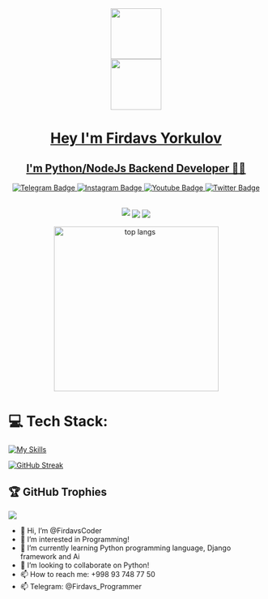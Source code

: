 <div id="header" align="center">
  <img src="https://media.giphy.com/media/M9gbBd9nbDrOTu1Mqx/giphy.gif" width="100"/>
</div>
<a href="https://github.com/FirdavsCoder">
    <div id="header" align="center">
  <img src="https://media.giphy.com/media/M9gbBd9nbDrOTu1Mqx/giphy.gif" width="100"/>
</div>

<div id="header" align="center">
  <h1>Hey I'm Firdavs Yorkulov </h1>
</div>

<div align="center">
  <h2>I'm Python/NodeJs Backend Developer 👨‍💻 </h1>
</div>

<div id="header" align="center">
<div id="badges">
  <a href="https://t.me/Firdavs_Yorkulov">
    <img src="https://img.shields.io/badge/Telegram-blue?style=for-the-badge&logo=telegram&logoColor=white" alt="Telegram Badge"/>
  </a>
  <a href="https://www.instagram.com/firdavs_programmer">
    <img src="https://img.shields.io/badge/Instagram-purple?style=for-the-badge&logo=instagram&logoColor=white" alt="Instagram Badge"/>
  </a>
  <a href="https://www.youtube.com/@firdavsyorkulov7/">
    <img src="https://img.shields.io/badge/YouTube-red?style=for-the-badge&logo=youtube&logoColor=white" alt="Youtube Badge"/>
  </a>
  <a href="https://www.linkedin.com/in/firdavs-yorkulov-258581234/">
    <img src="https://img.shields.io/badge/LinkedIn-blue?style=for-the-badge&logo=linkedin&logoColor=white" alt="Twitter Badge"/>
  </a>
</div>
</div>


<br>
    <p align="center">
        <img src="https://github-profile-summary-cards.vercel.app/api/cards/profile-details?username=FirdavsCoder&theme=2077">
        <img align="center" src="https://github-profile-summary-cards.vercel.app/api/cards/stats?username=FirdavsCoder&theme=2077">
        <img align="center" src="https://github-profile-summary-cards.vercel.app/api/cards/productive-time?username=FirdavsCoder&theme=2077&utcOffset=5"><br><br>
        <img width=325 align="center" src="https://github-readme-stats.vercel.app/api/top-langs/?username=FirdavsCoder&hide=HTML&langs_count=8&layout=compact&theme=react&border_radius=10&size_weight=0.5&count_weight=0.5&exclude_repo=github-readme-stats" alt="top langs" />
    </p>


# 💻 Tech Stack:

[![My Skills](https://skillicons.dev/icons?i=python,django,git,fastapi,postgresql,mysql,sqlite,bootstrap,vscode,html,css,javascript,nodejs)](https://skillicons.dev)



[![GitHub Streak](https://github-readme-streak-stats.herokuapp.com?user=FirdavsCoder&theme=tokyonight_duo&hide_border=true)](https://github.com/FirdavsCoder/)
<!-- https://github.com/denvercoder1/github-readme-streak-stats -->



## 🏆 GitHub Trophies
![](https://github-profile-trophy.vercel.app/?username=FirdavsCoder&theme=radical&no-frame=true&no-bg=true&margin-w=4)



</a> 

- 👋 Hi, I’m @FirdavsCoder
- 👀 I’m interested in Programming!
- 🌱 I’m currently learning Python programming language, Django framework and Ai
- 💞️ I’m looking to collaborate on Python!
- 📫 How to reach me: +998 93 748 77 50
- 📫 Telegram: @Firdavs_Programmer

